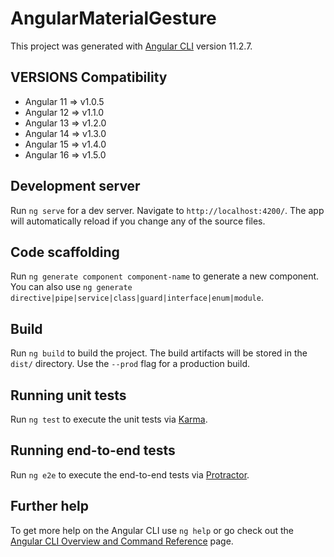 # AngularMaterialGesture

This project was generated with [Angular CLI](https://github.com/angular/angular-cli) version 11.2.7.

## VERSIONS Compatibility

* Angular 11 => v1.0.5
* Angular 12 => v1.1.0
* Angular 13 => v1.2.0
* Angular 14 => v1.3.0
* Angular 15 => v1.4.0
* Angular 16 => v1.5.0

## Development server

Run `ng serve` for a dev server. Navigate to `http://localhost:4200/`. The app will automatically reload if you change any of the source files.

## Code scaffolding

Run `ng generate component component-name` to generate a new component. You can also use `ng generate directive|pipe|service|class|guard|interface|enum|module`.

## Build

Run `ng build` to build the project. The build artifacts will be stored in the `dist/` directory. Use the `--prod` flag for a production build.

## Running unit tests

Run `ng test` to execute the unit tests via [Karma](https://karma-runner.github.io).

## Running end-to-end tests

Run `ng e2e` to execute the end-to-end tests via [Protractor](http://www.protractortest.org/).

## Further help

To get more help on the Angular CLI use `ng help` or go check out the [Angular CLI Overview and Command Reference](https://angular.io/cli) page.
